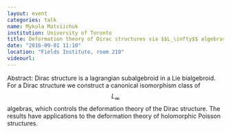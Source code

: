 ```yaml
---
layout: event
categories: talk
name: Mykola Matviichuk
institution: University of Toronto
title: Deformation theory of Dirac structures via $$L_\infty$$ algebras
date: "2016-09-01 11:10"
location: "Fields Institute, room 210"
videourl:
---
```

Abstract: Dirac structure is a lagrangian subalgebroid in a Lie bialgebroid. For a Dirac structure we construct a canonical isomorphism class of $$L_\infty$$ algebras, which controls the deformation theory of the Dirac structure. The results have applications to the deformation theory of holomorphic Poisson structures.
